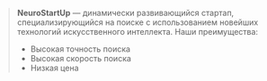 > **NeuroStartUp** — динамически развивающийся стартап, специализирующийся на поиске с использованием новейших технологий искусственного интеллекта. Наши преимущества:
> *    Высокая точность поиска
> *    Высокая скорость поиска
> *    Низкая цена